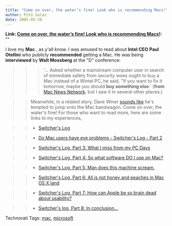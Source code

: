 ```yaml
---
title: "Come on over, the water’s fine! Look who is recommending Macs!"
author: Pito Salas
date: 2005-05-28
---
```


**Link: [Come on over, the water’s fine! Look who is recommending Macs!](None):** ""

I love my **Mac** , as y'all know. I was amused to read about **Intel CEO**
**Paul Otellini** who publicly **recommended** getting a Mac. He was being
**interviewed** by **Walt Mossberg** at the "D" conference:

>>

>>> '… Asked whether a mainstream computer user in search of immediate safety
from security woes ought to buy a Mac instead of a Wintel PC, he said, "If you
want to fix it tomorrow, maybe you should **buy something else**.' (**from**
[Mac News
Network](<http://www.macnn.com/articles/05/05/26/intel.chief.on.security/>),
but I saw it in several other places.)

>>

>> Meanwhile, in a related story, Dave Winer [sounds
like](<http://archive.scripting.com/2005/05/27#When:5:04:23PM>) he's tempted
to jump onto the Mac bandwagon. Come on over, the water's fine!  For those who
want to read more, here are some links to my experiences,

>>

>>   * [Switcher's Log](</weblogs/archives/000561.html> "Switcher's Log")

>>   * [Do Mac users have eye problems - Switcher's Log - Part
2](</weblogs/archives/000566.html> "Do Mac users have eye problems -
Switcher's Log - Part 2")

>>   * [Switcher's Log, Part 3: What I miss from my PC
Days](</weblogs/archives/000573.html> "Switcher's Log, Part 3: What I miss
from my PC Days")

>>   * [Switcher's Log, Part 4: So what software DO I use on
Mac?](</weblogs/archives/000579.html> "Switcher's Log, Part 4: So what
software DO I use on Mac?")

>>   * [Switcher's Log, Part 5: Man does this machine
scream.](</weblogs/archives/000598.html> "Switcher's Log, Part 5: Man does
this machine scream.")

>>   * [Switcher's Log, Part 6: All is not honey and peaches in Mac OS X
land](</weblogs/archives/000617.html> "Switcher's Log, Part 6: All is not
honey and peaches in Mac OS X land")

>>   * [Switcher's Log, Part 7: How can Apple be so brain dead about
usability?](</weblogs/archives/000622.html> "Switcher's Log, Part 7: How can
Apple be so brain dead about usability?")

>>   * [Switcher's log, Part 8: In
conclusion…](</weblogs/archives/000624.html> "Switcher's log, Part 8: In
conclusion...")

>>

Technorati Tags: [mac](<http://technorati.com/tag/mac>),
[microsoft](<http://technorati.com/tag/microsoft>)



